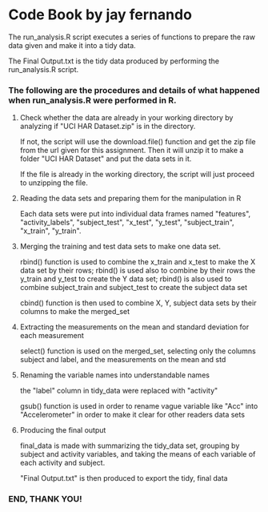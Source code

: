 # Code Book by jay fernando
The run_analysis.R script executes a series of functions to prepare the raw data given and make it into a tidy data.

The Final Output.txt is the tidy data produced by performing the run_analysis.R script.

### The following are the procedures and details of what happened when run_analysis.R were performed in R.
1. Check whether the data are already in your working directory by analyzing if "UCI HAR Dataset.zip" is in the directory.

     If not, the script will use the download.file() function and get the zip file from the url given for this assignment. Then it will unzip it to make a folder "UCI HAR Dataset" and put the data sets in it.
     
     If the file is already in the working directory, the script will just proceed to unzipping the file.

2. Reading the data sets and preparing them for the manipulation in R

    Each data sets were put into individual data frames named "features", "activity_labels", "subject_test", "x_test", "y_test", "subject_train", "x_train", "y_train".
    
3. Merging the training and test data sets to make one data set.
    
    rbind() function is used to combine the x_train and x_test to make the X data set by their rows; rbind() is used also to combine by their rows the y_train and y_test to create the Y data set; rbind() is also used to combine subject_train and subject_test to create the subject data set
    
    cbind() function is then used to combine X, Y, subject data sets by their columns to make the merged_set
    
4. Extracting the measurements on the mean and standard deviation for each measurement
    
    select() function is used on the merged_set, selecting only the columns subject and label, and the measurements on the mean and std
    
5. Renaming the variable names into understandable names

    the "label" column in tidy_data were replaced with "activity"
    
    gsub() function is used in order to rename vague variable like "Acc" into "Accelerometer" in order to make it clear for other readers data sets
    
6. Producing the final output
    
    final_data is made with summarizing the tidy_data set, grouping by subject and activity variables, and taking the means of each variable of each activity and subject.
    
    "Final Output.txt" is then produced to export the tidy, final data
    

### END, THANK YOU!
